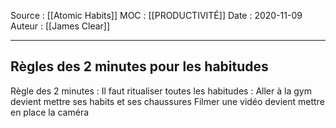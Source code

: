 Source : [[Atomic Habits]]
MOC : [[PRODUCTIVITÉ]]
Date : 2020-11-09
Auteur : [[James Clear]]
***

## Règles des 2 minutes pour les habitudes
  Règle des 2 minutes : Il faut ritualiser toutes les habitudes : Aller à la gym devient mettre ses habits et ses chaussures Filmer une vidéo devient mettre en place la caméra
 
